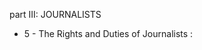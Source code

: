 part III: JOURNALISTS 

<ul>
			<li>5 - The Rights and Duties of Journalists : <ul>
			</ul></li></ul>